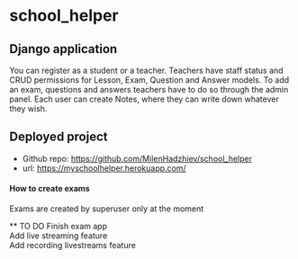 # school_helper

## Django application

You can register as a student or a teacher. Teachers have staff status and CRUD permissions for Lesson, Exam, Question and Answer models. To add an exam, questions and answers teachers have to do so through the admin panel. Each user can create Notes, where they can write down whatever they wish.

## Deployed project
- Github repo: https://github.com/MilenHadzhiev/school_helper
- url: https://myschoolhelper.herokuapp.com/

#### How to create exams

Еxams are created by superuser only at the moment

** TO DO
Finish exam app <br>
Add live streaming feature <br>
Add recording livestreams feature <br>
